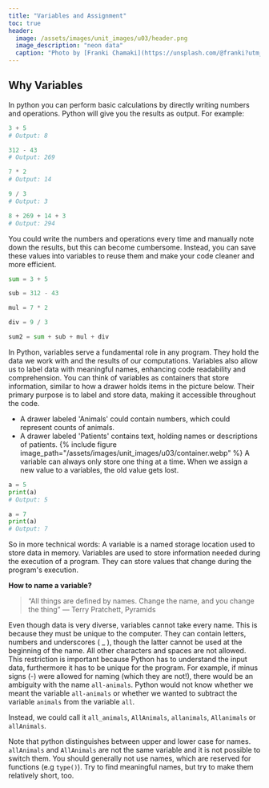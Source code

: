 ```yaml
---
title: "Variables and Assignment"
toc: true
header:
  image: /assets/images/unit_images/u03/header.png
  image_description: "neon data"
  caption: "Photo by [Franki Chamaki](https://unsplash.com/@franki?utm_source=unsplash&amp;utm_medium=referral&amp;utm_content=creditCopyText) [from unsplash](https://unsplash.com/s/photos/data?utm_source=unsplash&amp;utm_medium=referral&amp;utm_content=creditCopyText)"
---
```


<!--more-->

## Why Variables
In python you can perform basic calculations by directly writing numbers and operations. Python will give you the results as output. For example:
```python
3 + 5
# Output: 8

312 - 43
# Output: 269

7 * 2
# Output: 14

9 / 3
# Output: 3

8 + 269 + 14 + 3
# Output: 294
```
You could write the numbers and operations every time and manually note down the results, but this can become cumbersome. Instead, you can save these values into variables to reuse them and make your code cleaner and more efficient.

```python
sum = 3 + 5

sub = 312 - 43

mul = 7 * 2

div = 9 / 3

sum2 = sum + sub + mul + div
```

In Python, variables serve a fundamental role in any program. They hold the data we work with and the results of our computations. Variables also allow us to label data with meaningful names, enhancing code readability and comprehension. You can think of variables as containers that store information, similar to how a drawer holds items in the picture below. Their primary purpose is to label and store data, making it accessible throughout the code. 
- A drawer labeled 'Animals' could contain numbers, which could represent counts of animals.
- A drawer labeled 'Patients' contains text, holding names or descriptions of patients.
{% include figure image_path="/assets/images/unit_images/u03/container.webp" %}
 A variable can always only store one thing at a time. When we assign a new value to a variables, the old value gets lost.
 ```python
 a = 5
 print(a)
 # Output: 5

 a = 7
 print(a)
 # Output: 7
 ```
 So in more technical words: A variable is a named storage location used to store data in memory. Variables are used to store information needed during the execution of a program. They can store values that change during the program's execution.

 **How to name a variable?**

> “All things are defined by names. Change the name, and you change the thing” — Terry Pratchett, Pyramids

Even though data is very diverse, variables cannot take every name. This is because they must be unique to the computer. They can contain letters, numbers and underscores ( _ ), though the latter cannot be used at the beginning of the name. All other characters and spaces are not allowed. This restriction is important because Python has to understand the input data, furthermore it has to be unique for the program. For example, if minus signs (-) were allowed for naming (which they are not!), there would be an ambiguity with the name `all-animals`. Python would not know whether we meant the variable `all-animals` or whether we wanted to subtract the variable `animals` from the variable `all`.

Instead, we could call it `all_animals`, `AllAnimals`, `allanimals`, `Allanimals` or `allAnimals`.

Note that python distinguishes between upper and lower case for names. `allAnimals` and `AllAnimals` are not the same variable and it is not possible to switch them.
You should generally not use names, which are reserved for functions (e.g `type()`). Try to find meaningful names, but try to make them relatively short, too.
